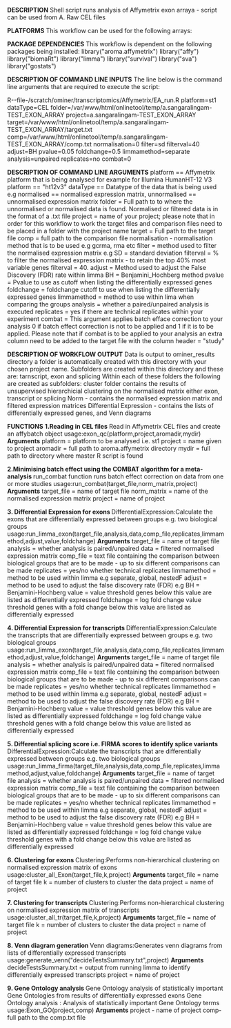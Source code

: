 <b>DESCRIPTION</b> 
Shell script runs analysis of Affymetrix exon arraya - script can be used from 
A. Raw CEL files


<b>PLATFORMS</b> 
This workflow can be used for the following arrays: 

<b>PACKAGE DEPENDENCIES</b>
This workflow is dependent on the following packages being installed:
library("aroma.affymetrix")
library("affy")
library("biomaRt")
library("limma")
library("survival")
library("sva")
library("gostats")




<b>DESCRIPTION OF COMMAND LINE INPUTS</b>
The line below is the command line arguments that are required to execute the script:

R--file-/scratch/ominer/transcriptomics/Affymetrix/EA_run.R platform=st1 dataType=CEL folder=/var/www/html/onlinetool/temp/a.sangaralingam-TEST_EXON_ARRAY project=a.sangaralingam-TEST_EXON_ARRAY target=/var/www/html/onlinetool/temp/a.sangaralingam-TEST_EXON_ARRAY/target.txt
comp=/var/www/html/onlinetool/temp/a.sangaralingam-TEST_EXON_ARRAY/comp.txt normalisation=0 filter=sd filterval=40 adjust=BH pvalue=0.05 foldchange=0.5 limmamethod=separate analysis=unpaired replicates=no combat=0 

<b>DESCRIPTION OF COMMAND LINE ARGUMENTS</b>
platform == Affymetrix platform that is being analysed for example for Illumina HumanHT-12 V3 platform == "ht12v3"
dataType == Datatype of the data that is being used e.g  normalised == normalised expression matrix, unnormalised == unnormalised expression matrix
folder = Full path to to where the unnormalised or normalised data is found. Normalised or filtered data is in the format of a .txt file
project = name of your project; please note that in order for this workflow to work the target files and comparison files need to be placed in a folder with the project name
target = Full path to the target file
comp = full path to the comparison file
normalisation - normalisation method that is to be used e.g gcrma, rma etc
filter = method used to filter the normalised expression matrix e.g SD = standard deviation
filterval = % to filter the normalised expression matrix - to retain the top 40% most variable genes filterval = 40.
adjust = Method used to adjust the False Discovery (FDR) rate within limma BH = Benjamini_Hochberg method
pvalue = Pvalue to use as cutoff when listing the differentially expressed genes
foldchange = foldchange cutoff to use when listing the differentially expressed genes
limmamethod = method to use within lima when comparing the groups
analysis = whether a paired/unpaired analysis is executed
replicates = yes if there are technical replicates within your experiment
combat = This argument applies batch efface correction to your analysis 0 if batch effect correction is not to be applied and 1 if it is to be applied.
Please note that if combat is to be applied to your analysis an extra column need to be added to the target file with the column header = "study"


<b>DESCRIPTION OF WORKFLOW OUTPUT</b>
Data is output to ominer_results directory a folder is automatically created with this directory with your chosen project name.
Subfolders are created within this directory and these are: tarnscript, exon and splicing
Within each of these folders the following are created as subfolders:
cluster folder contains the results of unsupervised hierarchicial clustering on the normalised matrix either exon, transcript or splicing
Norm - contains the normalised expression matrix and filtered expression matrices
Differential Expression - contains the lists of differentially expressed genes, and Venn diagrams 

<b>FUNCTIONS</b>
<b>1.Reading in CEL files</b>
Read in Affymetrix CEL files and create an affybatch object
usage:exon_qc(platform,project,aromadir,mydir)
<b>Arguments</b>
platform = platform to be analysed i.e. st1
project = name given to project
aromadir = full path to aroma.affymetrix directory
mydir = full path to directory where master R script is found



<b>2.Minimising batch effect using the COMBAT algorithm for a meta-analysis </b>
run_combat function runs batch effect correction on data from one or more studies
usage:run_combat(target_file,norm_matrix,project)
<b>Arguments</b>
target_file = name of target file
norm_matrix = name of the normalised expression matrix
project = name of project

<b>3. Differential Expression for exons </b>
DifferentialExpression:Calculate the exons that are differentially expressed between groups e.g. two biological groups
usage:run_limma_exon(target_file,analysis,data,comp_file,replicates,limmamethod,adjust,value,foldchange)
<b>Arguments</b>
target_file = name of target file
analysis = whether analysis is paired/unpaired
data = filtered normalised expression matrix
comp_file = text file containing the comparison between biological groups that are to be made - up to six different comparisons can be made
replicates = yes/no whether technical replicates
limmamethod = method to be used within limma e.g separate, global, nestedF
adjust = method to be used to adjust the false discovery rate (FDR) e.g BH = Benjamini-Hochberg
value = value threshold genes below this value are listed as  differentially expressed
foldchange = log fold change value threshold genes with a fold change below this value are listed as differentially expressed

<b>4. Differential Expression for transcripts </b>
DifferentialExpression:Calculate the transcripts that are differentially expressed between groups e.g. two biological groups
usage:run_limma_exon(target_file,analysis,data,comp_file,replicates,limmamethod,adjust,value,foldchange)
<b>Arguments</b>
target_file = name of target file
analysis = whether analysis is paired/unpaired
data = filtered normalised expression matrix
comp_file = text file containing the comparison between biological groups that are to be made - up to six different comparisons can be made
replicates = yes/no whether technical replicates
limmamethod = method to be used within limma e.g separate, global, nestedF
adjust = method to be used to adjust the false discovery rate (FDR) e.g BH = Benjamini-Hochberg
value = value threshold genes below this value are listed as  differentially expressed
foldchange = log fold change value threshold genes with a fold change below this value are listed as differentially expressed

<b> 5. Differential splicing score i.e. FIRMA scores to identify splice variants </b>
DifferentialExpression:Calculate the transcripts that are differentially expressed between groups e.g. two biological groups
usage:run_limma_firma(target_file,analysis,data,comp_file,replicates,limmamethod,adjust,value,foldchange)
<b>Arguments</b>
target_file = name of target file
analysis = whether analysis is paired/unpaired
data = filtered normalised expression matrix
comp_file = text file containing the comparison between biological groups that are to be made - up to six different comparisons can be made
replicates = yes/no whether technical replicates
limmamethod = method to be used within limma e.g separate, global, nestedF
adjust = method to be used to adjust the false discovery rate (FDR) e.g BH = Benjamini-Hochberg
value = value threshold genes below this value are listed as  differentially expressed
foldchange = log fold change value threshold genes with a fold change below this value are listed as differentially expressed

<b>6. Clustering for exons </b>
Clustering:Performs non-hierarchical clustering on normalised expression matrix of exons
usage:cluster_all_Exon(target_file,k,project)
<b>Arguments</b>
target_file = name of target file
k = number of clusters to cluster the data
project = name of project
 
<b> 7. Clustering for transcripts </b>
Clustering:Performs non-hierarchical clustering on normalised expression matrix of transcripts
usage:cluster_all_tr(target_file,k,project)
<b>Arguments</b>
target_file = name of target file
k = number of clusters to cluster the data
project = name of project

<b>8. Venn diagram generation </b>
Venn diagrams:Generates venn diagrams from lists of differentially expressed transcripts
usage:generate_venn("decideTestsSummary.txt",project)
<b>Arguments</b>
decideTestsSummary.txt = output from running limma to identify differentially expressed transcripts
project = name of project


<b>9. Gene Ontology analysis </b>
Gene Ontology analysis of statistically important Gene Ontologies from results of differentially expressed exons
Gene Ontology analysis : Analysis of statistically important Gene Ontology terms
usage:Exon_GO(project,comp)
<b>Arguments</b>
project - name of project
comp- full path to the comp.txt file